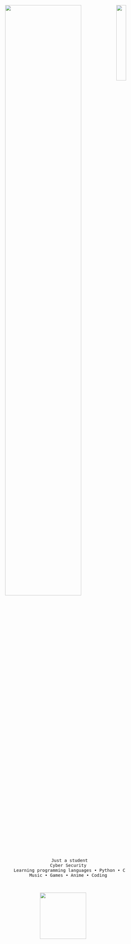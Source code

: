 <div align="center">
<img src="https://i.pinimg.com/originals/84/b2/d2/84b2d2bb17e1fedd394c37d6d2a38e19.png" width="25%" align="right" />
<img src="https://readme-typing-svg.demolab.com?font=ProtestGuerrilla&pause=2000&color=F76362&width=435&lines=Hello%2C+It's+raven+this+side!" width="70%" />
<br><br>
<pre>
     Just a student
     Cyber Security 
     Learning programming languages • Python • C
     Music • Games • Anime • Coding 
</pre>
<br><br>
<img src="https://media.tenor.com/Bk-Kb5juWGoAAAAi/dance-anime.gif" height="150" />
<br><br><br>

</div>
